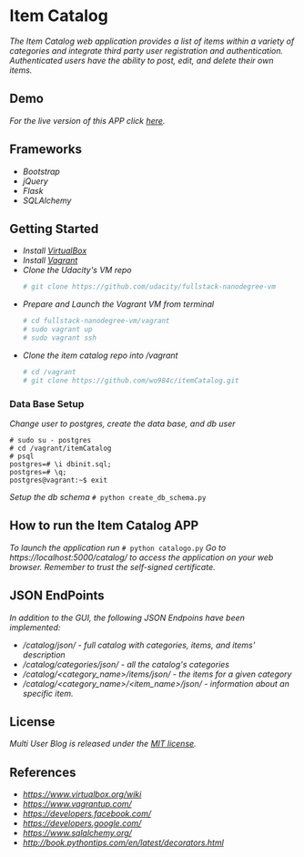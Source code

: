 # Item Catalog

_The Item Catalog web application provides a list of items within a variety of categories and integrate third party user registration and authentication. Authenticated users have the ability to post, edit, and delete their own items._


## Demo

_For the live version of this APP click [here](https://itemcatalog.wo984c.net)._


## Frameworks

* _Bootstrap_
* _jQuery_
* _Flask_
* _SQLAlchemy_


## Getting Started

* _Install [VirtualBox](https://www.virtualbox.org/wiki/Downloads)_
* _Install [Vagrant](https://www.vagrantup.com/downloads.html)_
* _Clone the Udacity's VM repo_
    ``` sh
    # git clone https://github.com/udacity/fullstack-nanodegree-vm 
    ```
* _Prepare and Launch the Vagrant VM from terminal_
    ``` sh
    # cd fullstack-nanodegree-vm/vagrant
    # sudo vagrant up
    # sudo vagrant ssh
    ```
* _Clone the item catalog repo into /vagrant_
    ``` sh
    # cd /vagrant
    # git clone https://github.com/wo984c/itemCatalog.git
    ```

### Data Base Setup

_Change user to postgres, create the data base, and db user_

```
# sudo su - postgres
# cd /vagrant/itemCatalog
# psql
postgres=# \i dbinit.sql;
postgres=# \q;
postgres@vagrant:~$ exit
```

_Setup the db schema_ ``` # python create_db_schema.py ```


## How to run the Item Catalog APP

_To launch the application run_ ``` # python catalogo.py ```
_Go to https://localhost:5000/catalog/ to access the application on your web browser. Remember to trust the self-signed certificate._


## JSON EndPoints

_In addition to the GUI, the following JSON Endpoins have been implemented:_ 

* _/catalog/json/ - full catalog with categories, items, and items' description_
* _/catalog/categories/json/ - all the catalog's categories_
* _/catalog/<category_name>/items/json/ - the items for a given category_
* _/catalog/<category_name>/<item_name>/json/ - information about an specific item._


## License

_Multi User Blog is released under the [MIT license](https://github.com/wo984c/itemCatalog/blob/master/LICENSE.txt)._


## References

* _https://www.virtualbox.org/wiki_
* _https://www.vagrantup.com/_
* _https://developers.facebook.com/_
* _https://developers.google.com/_
* _https://www.sqlalchemy.org/_
* _http://book.pythontips.com/en/latest/decorators.html_
